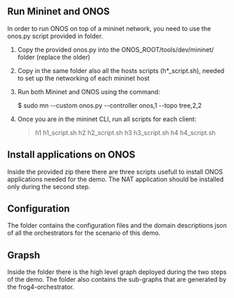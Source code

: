 ## Run Mininet and ONOS

In order to run ONOS on top of a mininet network, you need to use the onos.py script provided in [](mininet/) folder.

1. Copy the provided onos.py into the ONOS_ROOT/tools/dev/mininet/ folder (replace the older)

2. Copy in the same folder also all the hosts scripts (h*_script.sh), needed to set up the networking of each mininet host

3. Run both Mininet and ONOS using the command:

	$ sudo mn --custom onos.py --controller onos,1 --topo tree,2,2

4. Once you are in the mininet CLI, run all scripts for each client:

	> h1 h1_script.sh
	> h2 h2_script.sh
	> h3 h3_script.sh
	> h4 h4_script.sh

## Install applications on ONOS

Inside the provided zip [](scripts/demo_scripts-onos.zip) there there are three scripts usefull to install ONOS applications needed for the demo.
The NAT application should be installed only during the second step.

## Configuration

The [](config/) folder contains the configuration files and the domain descriptions json of all the orchestrators for the scenario of this demo.

## Grapsh

Inside the [](graph/) folder there is the high level graph deployed during the two steps of the demo. The folder also contains the sub-graphs that are generated by the frog4-orchestrator.
